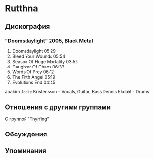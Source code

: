# Rutthna



## Дискография

### "Doomsdaylight" 2005, Black Metal

1. Doomsdaylight 05:29 
2. Bleed Your Wounds 05:54  
3. Season Of Huge Mortality 03:53  
4. Daughter Of Chaos 06:33  
5. Words Of Prey 06:12  
6. The Fifth Angel 05:19  
7. Evolutions End 04:45


Joakim ``Jocke`` Kristensson - Vocals, Guitar, Bass
Dennis Ekdahl - Drums


## Отношения с другими группами

C группой "Thyrfing" 

## Обсуждения


## Упоминания

